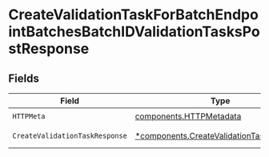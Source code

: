 # CreateValidationTaskForBatchEndpointBatchesBatchIDValidationTasksPostResponse


## Fields

| Field                                                                                               | Type                                                                                                | Required                                                                                            | Description                                                                                         |
| --------------------------------------------------------------------------------------------------- | --------------------------------------------------------------------------------------------------- | --------------------------------------------------------------------------------------------------- | --------------------------------------------------------------------------------------------------- |
| `HTTPMeta`                                                                                          | [components.HTTPMetadata](../../models/components/httpmetadata.md)                                  | :heavy_check_mark:                                                                                  | N/A                                                                                                 |
| `CreateValidationTaskResponse`                                                                      | [*components.CreateValidationTaskResponse](../../models/components/createvalidationtaskresponse.md) | :heavy_minus_sign:                                                                                  | Successful Response                                                                                 |